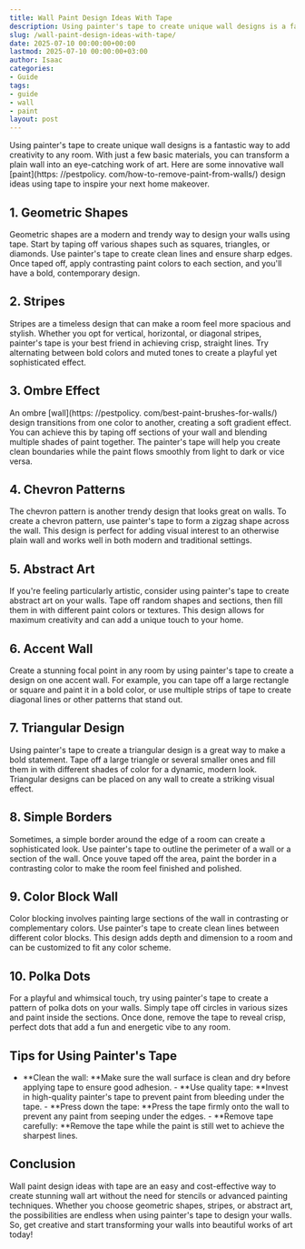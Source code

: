 ```yaml
---
title: Wall Paint Design Ideas With Tape
description: Using painter's tape to create unique wall designs is a fantastic way to add creativity to any room. With just a few basic materials, you can transform a...
slug: /wall-paint-design-ideas-with-tape/
date: 2025-07-10 00:00:00+00:00
lastmod: 2025-07-10 00:00:00+03:00
author: Isaac
categories:
- Guide
tags:
- guide
- wall
- paint
layout: post
---
```


Using painter's tape to create unique wall designs is a fantastic way to add creativity to any room. With just a few basic materials, you can transform a plain wall into an eye-catching work of art. Here are some innovative wall [paint](https: //pestpolicy. com/how-to-remove-paint-from-walls/) design ideas using tape to inspire your next home makeover.

##  1. Geometric Shapes

Geometric shapes are a modern and trendy way to design your walls using tape. Start by taping off various shapes such as squares, triangles, or diamonds. Use painter's tape to create clean lines and ensure sharp edges. Once taped off, apply contrasting paint colors to each section, and you'll have a bold, contemporary design.

##  2. Stripes

Stripes are a timeless design that can make a room feel more spacious and stylish. Whether you opt for vertical, horizontal, or diagonal stripes, painter's tape is your best friend in achieving crisp, straight lines. Try alternating between bold colors and muted tones to create a playful yet sophisticated effect.

##  3. Ombre Effect

An ombre [wall](https: //pestpolicy. com/best-paint-brushes-for-walls/) design transitions from one color to another, creating a soft gradient effect. You can achieve this by taping off sections of your wall and blending multiple shades of paint together. The painter's tape will help you create clean boundaries while the paint flows smoothly from light to dark or vice versa.

##  4. Chevron Patterns

The chevron pattern is another trendy design that looks great on walls. To create a chevron pattern, use painter's tape to form a zigzag shape across the wall. This design is perfect for adding visual interest to an otherwise plain wall and works well in both modern and traditional settings.

##  5. Abstract Art

If you're feeling particularly artistic, consider using painter's tape to create abstract art on your walls. Tape off random shapes and sections, then fill them in with different paint colors or textures. This design allows for maximum creativity and can add a unique touch to your home.

##  6. Accent Wall

Create a stunning focal point in any room by using painter's tape to create a design on one accent wall. For example, you can tape off a large rectangle or square and paint it in a bold color, or use multiple strips of tape to create diagonal lines or other patterns that stand out.

##  7. Triangular Design

Using painter's tape to create a triangular design is a great way to make a bold statement. Tape off a large triangle or several smaller ones and fill them in with different shades of color for a dynamic, modern look. Triangular designs can be placed on any wall to create a striking visual effect.

##  8. Simple Borders

Sometimes, a simple border around the edge of a room can create a sophisticated look. Use painter's tape to outline the perimeter of a wall or a section of the wall. Once youve taped off the area, paint the border in a contrasting color to make the room feel finished and polished.

##  9. Color Block Wall

Color blocking involves painting large sections of the wall in contrasting or complementary colors. Use painter's tape to create clean lines between different color blocks. This design adds depth and dimension to a room and can be customized to fit any color scheme.

##  10. Polka Dots

For a playful and whimsical touch, try using painter's tape to create a pattern of polka dots on your walls. Simply tape off circles in various sizes and paint inside the sections. Once done, remove the tape to reveal crisp, perfect dots that add a fun and energetic vibe to any room.

##  Tips for Using Painter's Tape

- **Clean the wall: **Make sure the wall surface is clean and dry before applying tape to ensure good adhesion. - **Use quality tape: **Invest in high-quality painter's tape to prevent paint from bleeding under the tape. - **Press down the tape: **Press the tape firmly onto the wall to prevent any paint from seeping under the edges. - **Remove tape carefully: **Remove the tape while the paint is still wet to achieve the sharpest lines.

##  Conclusion

Wall paint design ideas with tape are an easy and cost-effective way to create stunning wall art without the need for stencils or advanced painting techniques. Whether you choose geometric shapes, stripes, or abstract art, the possibilities are endless when using painter's tape to design your walls. So, get creative and start transforming your walls into beautiful works of art today!
